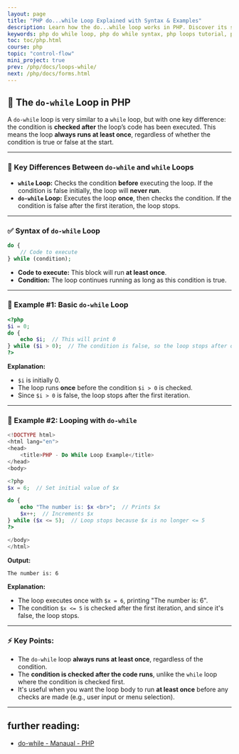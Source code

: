 ```yaml
---
layout: page
title: "PHP do...while Loop Explained with Syntax & Examples"
description: Learn how the do...while loop works in PHP. Discover its syntax, how it differs from while, and view practical examples to master this loop construct.
keywords: php do while loop, php do while syntax, php loops tutorial, php loop examples, php control structures, php do while vs while, php programming, php docs
toc: toc/php.html
course: php
topic: "control-flow"
mini_project: true
prev: /php/docs/loops-while/
next: /php/docs/forms.html
---
```


## 🔄 The `do-while` Loop in PHP

A `do-while` loop is very similar to a `while` loop, but with one key difference: the condition is **checked after** the loop’s code has been executed. This means the loop **always runs at least once**, regardless of whether the condition is true or false at the start.

---

### 🧠 Key Differences Between `do-while` and `while` Loops

* **`while` Loop:** Checks the condition **before** executing the loop. If the condition is false initially, the loop will **never run**.
* **`do-while` Loop:** Executes the loop **once**, then checks the condition. If the condition is false after the first iteration, the loop stops.

---

### ✅ Syntax of `do-while` Loop

```php
do {
    // Code to execute
} while (condition);
```

* **Code to execute:** This block will run **at least once**.
* **Condition:** The loop continues running as long as this condition is true.

---

### 📝 Example #1: Basic `do-while` Loop

```php
<?php
$i = 0;
do {
    echo $i;  // This will print 0
} while ($i > 0);  // The condition is false, so the loop stops after one iteration
?>
```

**Explanation:**

* `$i` is initially 0.
* The loop runs **once** before the condition `$i > 0` is checked.
* Since `$i > 0` is false, the loop stops after the first iteration.

---

### 📝 Example #2: Looping with `do-while`

```php
<!DOCTYPE html>
<html lang="en">
<head>
    <title>PHP - Do While Loop Example</title>
</head>
<body>

<?php
$x = 6;  // Set initial value of $x

do {
    echo "The number is: $x <br>";  // Prints $x
    $x++;  // Increments $x
} while ($x <= 5);  // Loop stops because $x is no longer <= 5
?>

</body>
</html>
```

**Output:**

```
The number is: 6
```

**Explanation:**

* The loop executes once with `$x = 6`, printing "The number is: 6".
* The condition `$x <= 5` is checked after the first iteration, and since it's false, the loop stops.

---

### ⚡ Key Points:

* The `do-while` loop **always runs at least once**, regardless of the condition.
* The **condition is checked after the code runs**, unlike the `while` loop where the condition is checked first.
* It's useful when you want the loop body to run **at least once** before any checks are made (e.g., user input or menu selection).

---



## further reading:

- [do-while - Manaual - PHP](https://www.php.net/manual/en/control-structures.do.while.php)